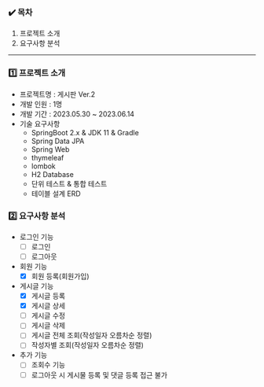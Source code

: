 ### ✔️ 목차
1. 프로젝트 소개
2. 요구사항 분석

---

### 1️⃣ 프로젝트 소개
- 프로젝트명 : 게시판 Ver.2
- 개발 인원 : 1명
- 개발 기간 : 2023.05.30 ~ 2023.06.14
- 기술 요구사항
	- SpringBoot 2.x & JDK 11 & Gradle
	- Spring Data JPA
	- Spring Web
	- thymeleaf
	- lombok
	- H2 Database
	- 단위 테스트 & 통합 테스트
	- 테이블 설계 ERD

### 2️⃣ 요구사항 분석
- 로그인 기능
    - [ ]  로그인
    - [ ]  로그아웃
- 회원 기능
    - [x]  회원 등록(회원가입)
- 게시글 기능
    - [x]  게시글 등록
    - [x]  게시글 상세
    - [ ]  게시글 수정
    - [ ]  게시글 삭제
    - [ ]  게시글 전체 조회(작성일자 오름차순 정렬)
    - [ ]  작성자별 조회(작성일자 오름차순 정렬)
- 추가 기능
    - [ ]  조회수 기능
    - [ ]  로그아웃 시 게시물 등록 및 댓글 등록 접근 불가
